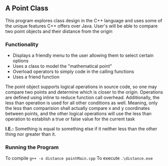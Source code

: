 ## A Point Class

This program explores class design in the C++ language and uses some of the unique features C++ offers over Java. 
User's will be able to compare two point objects and their distance from the origin

### Functionality

- Displays a friendly menu to the user allowing them to select certain options
- Uses a class to model the "mathematical point"
- Overload operators to simply code in the calling functions
- Uses a friend function

The point object supports logical operations in source code, so one may compare two points and determine which is closer to the origin. Operations are defined using inline to reduce function call overhead. Additionally, the less than operation is used for all other conditions as well. Meaning, only the less than comparision shall actually compare x and y coordinates between points, and the other logical operations will use the less than operation to establish a true or false value for the current task

**I.E.:** Something is equal to something else if it neither less than the other thing nor greater than it.

### Running the Program

To compile ```g++ -o distance pointMain.cpp```
To execute ```.\distance.exe```
